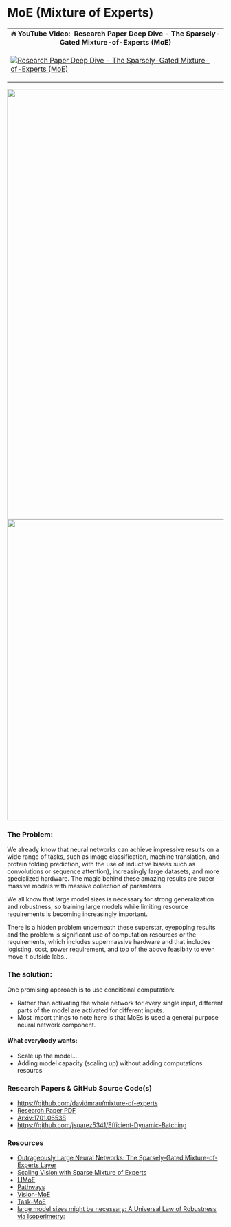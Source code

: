 # MoE (Mixture of Experts) # 

<table class="table table-striped table-bordered table-vcenter">
    <tr>
        <td align="center"><b>🔥&nbsp;YouTube Video:&nbsp; Research Paper Deep Dive - The Sparsely-Gated Mixture-of-Experts (MoE)</b></td>
    </tr>
    <tr>
        <td>
            <div>
                
[![Research Paper Deep Dive - The Sparsely-Gated Mixture-of-Experts (MoE)](https://img.youtube.com/vi/ADooiJ9V7jo/0.jpg)](https://www.youtube.com/watch?v=ADooiJ9V7jo)

  </tr>
</table>

<div align="center">
  <img src="https://github.com/prodramp/DeepWorks/blob/main/MoE/images/Moe-processing.png" width="1000" />
</div> 
<div align="center">
  <img src="https://github.com/prodramp/DeepWorks/blob/main/MoE/images/moe-atchitecture.png" width="700" />
</div> 

### The Problem: ###

We already know that neural networks can  achieve impressive results on a wide range of tasks, such as image classification, machine translation, and protein folding prediction, with the use of inductive biases such as convolutions or sequence attention), increasingly large datasets, and more specialized hardware. The magic behind these amazing results are super massive models with massive collection of paramterrs. 

We all know that large model sizes is necessary for strong generalization and robustness, so training 
large models while limiting resource requirements is becoming increasingly important. 

There is a hidden problem underneath these superstar, eyepoping results and the problem is significant use of computation resources or the requirements, which includes supermassive hardware and that includes logisting, cost, power requirement, and top of the above feasibity to even move it outside labs..

### The solution:

One promising approach is to use conditional computation: 
- Rather than activating the whole network for every single input, different parts of the model are activated for different inputs. 
- Most import things to note here is that MoEs is used a general purpose neural network component.

#### What everybody wants:

- Scale up the model.... 
- Adding model capacity (scaling up) without adding computations resourcs

### Research Papers & GitHub Source Code(s) ###
- https://github.com/davidmrau/mixture-of-experts
- [Research Paper PDF](https://openreview.net/pdf?id=B1ckMDqlg) 
- [Arxiv:1701.06538](https://arxiv.org/abs/1701.06538)
- https://github.com/jsuarez5341/Efficient-Dynamic-Batching

### Resources ###
- [Outrageously Large Neural Networks: The Sparsely-Gated Mixture-of-Experts Layer](https://research.google/pubs/pub45929/)
- [Scaling Vision with Sparse Mixture of Experts](https://ai.googleblog.com/2022/01/scaling-vision-with-sparse-mixture-of.html)
- [LIMoE](https://ai.googleblog.com/2022/06/limoe-learning-multiple-modalities-with.html)
- [Pathways](https://blog.google/technology/ai/introducing-pathways-next-generation-ai-architecture)
- [Vision-MoE](https://ai.googleblog.com/2020/12/transformers-for-image-recognition-at.html)
- [Task-MoE](https://ai.googleblog.com/2022/01/learning-to-route-by-task-for-efficient.html)
- [large model sizes might be necessary: A Universal Law of Robustness via Isoperimetry: ](https://arxiv.org/pdf/2105.12806.pdf)

